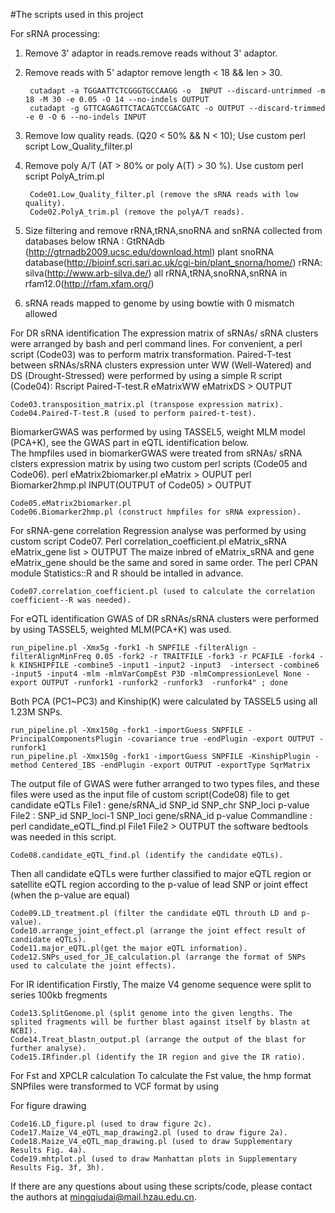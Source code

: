 #The scripts used in this project

For sRNA processing:
1) Remove 3' adaptor in reads.remove reads without 3' adaptor.
2) Remove reads with 5' adaptor remove length < 18 && len > 30.

        cutadapt -a TGGAATTCTCGGGTGCCAAGG -o  INPUT --discard-untrimmed -m 18 -M 30 -e 0.05 -O 14 --no-indels OUTPUT 
        cutadapt -g GTTCAGAGTTCTACAGTCCGACGATC -o OUTPUT --discard-trimmed -e 0 -O 6 --no-indels INPUT 
        
3) Remove low quality reads. (Q20 < 50% && N < 10);
    Use custom perl script Low_Quality_filter.pl
4) Remove poly A/T (AT > 80% or poly A(T) > 30 %).
    Use custom perl script PolyA_trim.pl

        Code01.Low_Quality_filter.pl (remove the sRNA reads with low quality). 
        Code02.PolyA_trim.pl (remove the polyA/T reads).

5) Size filtering and remove rRNA,tRNA,snoRNA and snRNA collected from databases below
        tRNA : GtRNAdb (http://gtrnadb2009.ucsc.edu/download.html)
		plant snoRNA database(http://bioinf.scri.sari.ac.uk/cgi-bin/plant_snorna/home/)
		rRNA:  silva(http://www.arb-silva.de/)
		all rRNA,tRNA,snoRNA,snRNA in rfam12.0(http://rfam.xfam.org/)
6) sRNA reads mapped to genome by using bowtie with 0 mismatch allowed
        
For DR sRNA identification
The expression matrix of sRNAs/ sRNA clusters were arranged by bash and perl command lines. For convenient, a perl script (Code03) was to perform matrix transformation.
Paired-T-test between sRNAs/sRNA clusters expression unter WW (Well-Watered) and DS (Drought-Stressed) were performed by using a simple R script (Code04): Rscript Paired-T-test.R eMatrixWW eMatrixDS > OUTPUT

    Code03.transposition_matrix.pl (transpose expression matrix).
    Code04.Paired-T-test.R (used to perform paired-t-test).
    
BiomarkerGWAS  was performed by using TASSEL5, weight MLM model (PCA+K), see the GWAS part in eQTL identification below.   
The hmpfiles used in biomarkerGWAS were treated from sRNAs/ sRNA clsters expression matrix by using two custom perl scripts (Code05 and Code06).
perl eMatrix2biomarker.pl eMatrix > OUPUT
perl Biomarker2hmp.pl INPUT(OUTPUT of Code05) > OUTPUT
    
    Code05.eMatrix2biomarker.pl
    Code06.Biomarker2hmp.pl (construct hmpfiles for sRNA expression). 

For sRNA-gene correlation
Regression analyse was performed by using custom script Code07. Perl correlation_coefficient.pl eMatrix_sRNA eMatrix_gene list > OUTPUT
The maize inbred of eMatrix_sRNA and gene eMatrix_gene should be the same and sored in same order. The perl CPAN module Statistics::R and R should be intalled in advance. 

    Code07.correlation_coefficient.pl (used to calculate the correlation coefficient--R was needed). 

For eQTL identification
GWAS of DR sRNAs/sRNA clusters were performed by using TASSEL5, weighted MLM(PCA+K) was used.

    run_pipeline.pl -Xmx5g -fork1 -h SNPFILE -filterAlign -filterAlignMinFreq 0.05 -fork2 -r TRAITFILE -fork3 -r PCAFILE -fork4 -k KINSHIPFILE -combine5 -input1 -input2 -input3  -intersect -combine6 -input5 -input4 -mlm -mlmVarCompEst P3D -mlmCompressionLevel None -export OUTPUT -runfork1 -runfork2 -runfork3  -runfork4" ; done

Both PCA (PC1~PC3) and Kinship(K) were calculated by TASSEL5 using all 1.23M SNPs.

    run_pipeline.pl -Xmx150g -fork1 -importGuess SNPFILE -PrincipalComponentsPlugin -covariance true -endPlugin -export OUTPUT -runfork1
    run_pipeline.pl -Xmx150g -fork1 -importGuess SNPFILE -KinshipPlugin -method Centered_IBS -endPlugin -export OUTPUT -exportType SqrMatrix

The output file of GWAS were futher arranged to two types files, and these files were used as the input file of custom script(Code08) file to get candidate eQTLs
File1 :
    gene/sRNA_id    SNP_id  SNP_chr SNP_loci    p-value
File2 :
    SNP_id  SNP_loci-1  SNP_loci    gene/sRNA_id    p-value
Commandline : perl candidate_eQTL_find.pl File1 File2 > OUTPUT
the software bedtools was needed in this script.
    
    Code08.candidate_eQTL_find.pl (identify the candidate eQTLs). 
    
Then all candidate eQTLs were further classified to major eQTL region or satellite eQTL region according to the p-value of lead SNP or joint effect (when the p-value are equal) 

    Code09.LD_treatment.pl (filter the candidate eQTL throuth LD and p-value). 
    Code10.arrange_joint_effect.pl (arrange the joint effect result of candidate eQTLs). 
    Code11.major_eQTL.pl(get the major eQTL information). 
    Code12.SNPs_used_for_JE_calculation.pl (arrange the format of SNPs used to calculate the joint effects). 

For IR identification
    Firstly, The maize V4 genome sequence were split to series 100kb fregments
    
    Code13.SplitGenome.pl (split genome into the given lengths. The splited fragments will be further blast against itself by blastn at NCBI). 
    Code14.Treat_blastn_output.pl (arrange the output of the blast for further analyse).
    Code15.IRfinder.pl (identify the IR region and give the IR ratio). 


For Fst and XPCLR calculation
    To calculate the Fst value, the hmp format SNPfiles were transformed to VCF format by using 


For figure drawing
    
    Code16.LD_figure.pl (used to draw figure 2c). 
    Code17.Maize_V4_eQTL_map_drawing2.pl (used to draw figure 2a). 
    Code18.Maize_V4_eQTL_map_drawing.pl (used to draw Supplementary Results Fig. 4a).
    Code19.mhtplot.pl (used to draw Manhattan plots in Supplementary Results Fig. 3f, 3h). 
  
If there are any questions about using these scripts/code, please contact the authors at mingqiudai@mail.hzau.edu.cn.
